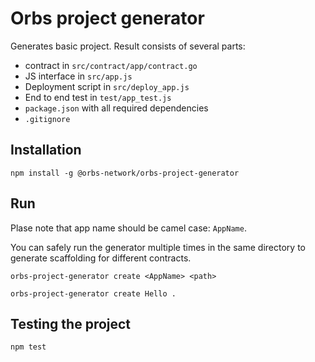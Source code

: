 # Orbs project generator

Generates basic project. Result consists of several parts:

* contract in `src/contract/app/contract.go`
* JS interface in `src/app.js`
* Deployment script in `src/deploy_app.js`
* End to end test in `test/app_test.js`
* `package.json` with all required dependencies
* `.gitignore`

## Installation

```
npm install -g @orbs-network/orbs-project-generator
```

## Run

Plase note that app name should be camel case: `AppName`.

You can safely run the generator multiple times in the same directory to generate scaffolding for different contracts.

```
orbs-project-generator create <AppName> <path>
```

```
orbs-project-generator create Hello .
```

## Testing the project

```
npm test
```
